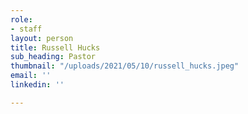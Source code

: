 ```yaml
---
role:
- staff
layout: person
title: Russell Hucks
sub_heading: Pastor
thumbnail: "/uploads/2021/05/10/russell_hucks.jpeg"
email: ''
linkedin: ''

---
```

